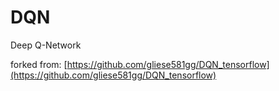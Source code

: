 # DQN
Deep Q-Network

forked from: [https://github.com/gliese581gg/DQN_tensorflow](https://github.com/gliese581gg/DQN_tensorflow)    